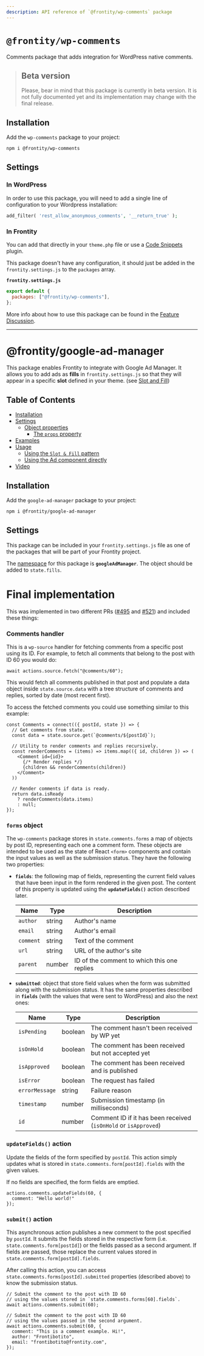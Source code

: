 ```yaml
---
description: API reference of `@frontity/wp-comments` package
---
```


# `@frontity/wp-comments`

Comments package that adds integration for WordPress native comments.

> ## Beta version
>
> Please, bear in mind that this package is currently in beta version. It is not fully documented yet and its implementation may change with the final release.

<!-- toc -->

<!-- tocstop -->

## Installation

Add the `wp-comments` package to your project:

```bash
npm i @frontity/wp-comments
```

## Settings

### In WordPress

In order to use this package, you will need to add a single line of configuration to your Wordpress installation:

```php
add_filter( 'rest_allow_anonymous_comments', '__return_true' );
```

### In Frontity

You can add that directly in your `theme.php` file or use a [Code Snippets](https://wordpress.org/plugins/code-snippets/) plugin.

This package doesn't have any configuration, it should just be added in the `frontity.settings.js` to the `packages` array.

**`frontity.settings.js`**

```js
export default {
  packages: ["@frontity/wp-comments"],
};
```

More info about how to use this package can be found in the [Feature Discussion](https://community.frontity.org/t/wordpress-comments-package/1267).

---

# @frontity/google-ad-manager

This package enables Frontity to integrate with Google Ad Manager. It allows you to add ads as **fills** in `frontity.settings.js` so that they will appear in a specific **slot** defined in your theme. (see [Slot and Fill](../core-package/frontity.md#slot))

## Table of Contents

<!-- toc -->

- [Installation](#installation)
- [Settings](#settings)
  - [Object properties](#object-properties)
    - [The `props` property](#the-props-property)
- [Examples](#examples)
- [Usage](#usage)
  - [Using the `Slot & Fill` pattern](#using-the-slot-fill-pattern)
  - [Using the Ad component directly](#using-the-ad-component-directly)
- [Video](#video)

<!-- tocstop -->

## Installation

Add the `google-ad-manager` package to your project:

```bash
npm i @frontity/google-ad-manager
```

## Settings

This package can be included in your `frontity.settings.js` file as one of the packages that will be part of your Frontity project.

The [namespace](https://docs.frontity.org/learning-frontity/namespaces) for this package is **`googleAdManager`**. The object should be added to `state.fills`.

# Final implementation

This was implemented in two different PRs ([#495](https://github.com/frontity/frontity/pull/495) and [#521](https://github.com/frontity/frontity/pull/521)) and included these things:

### Comments handler

This is a `wp-source` handler for fetching comments from a specific post using its ID. For example, to fetch all comments that belong to the post with ID 60 you would do:

```
await actions.source.fetch("@comments/60");
```

This would fetch all comments published in that post and populate a data object inside `state.source.data` with a tree structure of comments and replies, sorted by date (most recent first).

To access the fetched comments you could use something similar to this example:

```
const Comments = connect(({ postId, state }) => {
  // Get comments from state.
  const data = state.source.get(`@comments/${postId}`);

  // Utility to render comments and replies recursively.
  const renderComments = (items) => items.map(({ id, children }) => (
    <Comment id={id}>
      {/* Render replies */}
      {children && renderComments(children)}
    </Comment>
  ))

  // Render comments if data is ready.
  return data.isReady
    ? renderComments(data.items)
    : null;
});
```

### `forms` object

The `wp-comments` package stores in `state.comments.forms` a map of objects by post ID, representing each one a comment form. These objects are intended to be used as the state of React `<form>` components and contain the input values as well as the submission status. They have the following two properties:

- **`fields`**: the following map of fields, representing the current field values that have been input in the form rendered in the given post. The content of this property is updated using the **`updateFields()`** action described later.

  | Name      | Type   | Description                                 |
  | --------- | ------ | ------------------------------------------- |
  | `author`  | string | Author's name                               |
  | `email`   | string | Author's email                              |
  | `comment` | string | Text of the comment                         |
  | `url`     | string | URL of the author's site                    |
  | `parent`  | number | ID of the comment to which this one replies |

- **`submitted`**: object that store field values when the form was submitted along with the submission status. It has the same properties described in **`fields`** (with the values that were sent to WordPress) and also the next ones:

  | Name           | Type    | Description                                                     |
  | -------------- | ------- | --------------------------------------------------------------- |
  | `isPending`    | boolean | The comment hasn't been received by WP yet                      |
  | `isOnHold`     | boolean | The comment has been received but not accepted yet              |
  | `isApproved`   | boolean | The comment has been received and is published                  |
  | `isError`      | boolean | The request has failed                                          |
  | `errorMessage` | string  | Failure reason                                                  |
  | `timestamp`    | number  | Submission timestamp (in milliseconds)                          |
  | `id`           | number  | Comment ID if it has been received (`isOnHold` or `isApproved`) |

### `updateFields()` action

Update the fields of the form specified by `postId`. This action simply updates what is stored in `state.comments.form[postId].fields` with the given values.

If no fields are specified, the form fields are emptied.

```
actions.comments.updateFields(60, {
  comment: "Hello world!"
});
```

### `submit()` action

This asynchronous action publishes a new comment to the post specified by `postId`. It submits the fields stored in the respective form (i.e. `state.comments.form[postId]`) or the fields passed as a second argument. If fields are passed, those replace the current values stored in `state.comments.form[postId].fields`.

After calling this action, you can access `state.comments.forms[postId].submitted` properties (described above) to know the submission status.

```
// Submit the comment to the post with ID 60
// using the values stored in `state.comments.forms[60].fields`.
await actions.comments.submit(60);

// Submit the comment to the post with ID 60
// using the values passed in the second argument.
await actions.comments.submit(60, {
  comment: "This is a comment example. Hi!",
  author: "Frontibotito",
  email: "frontibotito@frontity.com",
});
```
